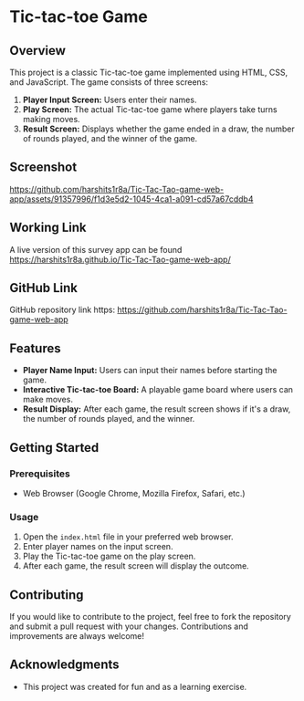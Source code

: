 ﻿# Tic-tac-toe Game

## Overview

This project is a classic Tic-tac-toe game implemented using HTML, CSS, and JavaScript. The game consists of three screens:

1. **Player Input Screen:** Users enter their names.
2. **Play Screen:** The actual Tic-tac-toe game where players take turns making moves.
3. **Result Screen:** Displays whether the game ended in a draw, the number of rounds played, and the winner of the game.

## Screenshot


https://github.com/harshits1r8a/Tic-Tac-Tao-game-web-app/assets/91357996/f1d3e5d2-1045-4ca1-a091-cd57a67cddb4


## Working Link
A live version of this survey app can be found https://harshits1r8a.github.io/Tic-Tac-Tao-game-web-app/

## GitHub Link
GitHub repository link https: https://github.com/harshits1r8a/Tic-Tac-Tao-game-web-app


## Features

- **Player Name Input:** Users can input their names before starting the game.
- **Interactive Tic-tac-toe Board:** A playable game board where users can make moves.
- **Result Display:** After each game, the result screen shows if it's a draw, the number of rounds played, and the winner.

## Getting Started

### Prerequisites

- Web Browser (Google Chrome, Mozilla Firefox, Safari, etc.)

### Usage

1. Open the `index.html` file in your preferred web browser.
2. Enter player names on the input screen.
3. Play the Tic-tac-toe game on the play screen.
4. After each game, the result screen will display the outcome.

## Contributing

If you would like to contribute to the project, feel free to fork the repository and submit a pull request with your changes. Contributions and improvements are always welcome!


## Acknowledgments

- This project was created for fun and as a learning exercise.

